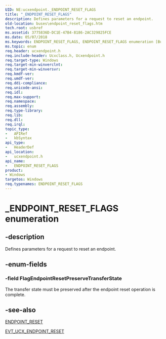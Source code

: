 ```yaml
---
UID: NE:ucxendpoint._ENDPOINT_RESET_FLAGS
title: "_ENDPOINT_RESET_FLAGS"
description: Defines parameters for a request to reset an endpoint.
old-location: buses\endpoint_reset_flags.htm
tech.root: usbref
ms.assetid: 3775836D-DC1E-47B4-8186-2AC329825FCE
ms.date: 05/07/2018
ms.keywords: ENDPOINT_RESET_FLAGS, ENDPOINT_RESET_FLAGS enumeration [Buses], FlagEndpointResetPreserveTransferState, _ENDPOINT_RESET_FLAGS, buses.endpoint_reset_flags, ucxendpoint/ENDPOINT_RESET_FLAGS, ucxendpoint/FlagEndpointResetPreserveTransferState
ms.topic: enum
req.header: ucxendpoint.h
req.include-header: Ucxclass.h, Ucxendpoint.h
req.target-type: Windows
req.target-min-winverclnt: 
req.target-min-winversvr: 
req.kmdf-ver: 
req.umdf-ver: 
req.ddi-compliance: 
req.unicode-ansi: 
req.idl: 
req.max-support: 
req.namespace: 
req.assembly: 
req.type-library: 
req.lib: 
req.dll: 
req.irql: 
topic_type:
-	APIRef
-	kbSyntax
api_type:
-	HeaderDef
api_location:
-	ucxendpoint.h
api_name:
-	ENDPOINT_RESET_FLAGS
product:
- Windows
targetos: Windows
req.typenames: ENDPOINT_RESET_FLAGS
---
```


# _ENDPOINT_RESET_FLAGS enumeration


## -description


Defines parameters for a request to reset an endpoint.


## -enum-fields




### -field FlagEndpointResetPreserveTransferState

The transfer state must be preserved after the endpoint reset operation is complete.


## -see-also




<a href="https://msdn.microsoft.com/library/windows/hardware/mt188021">ENDPOINT_RESET</a>



<a href="https://msdn.microsoft.com/library/windows/hardware/mt187828">EVT_UCX_ENDPOINT_RESET</a>
 

 

